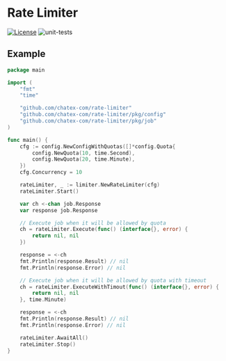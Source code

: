 # Rate Limiter

<a href="https://opensource.org/licenses/Apache-2.0" rel="nofollow"><img src="https://img.shields.io/badge/license-Apache%202-blue" alt="License" style="max-width:100%;"></a>
![unit-tests](https://github.com/chatex-com/rate-limiter/workflows/unit-tests/badge.svg)

## Example

```go
package main

import (
	"fmt"
	"time"

	"github.com/chatex-com/rate-limiter"
	"github.com/chatex-com/rate-limiter/pkg/config"
	"github.com/chatex-com/rate-limiter/pkg/job"
)

func main() {
	cfg := config.NewConfigWithQuotas([]*config.Quota{
		config.NewQuota(10, time.Second),
		config.NewQuota(20, time.Minute),
	})
	cfg.Concurrency = 10

	rateLimiter, _ := limiter.NewRateLimiter(cfg)
	rateLimiter.Start()

	var ch <-chan job.Response
	var response job.Response

	// Execute job when it will be allowed by quota
	ch = rateLimiter.Execute(func() (interface{}, error) {
		return nil, nil
	})

	response = <-ch
	fmt.Println(response.Result) // nil
	fmt.Println(response.Error) // nil

	// Execute job when it will be allowed by quota with timeout
	ch = rateLimiter.ExecuteWithTimout(func() (interface{}, error) {
		return nil, nil
	}, time.Minute)

	response = <-ch
	fmt.Println(response.Result) // nil
	fmt.Println(response.Error) // nil

	rateLimiter.AwaitAll()
	rateLimiter.Stop()
}
```
